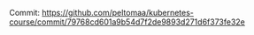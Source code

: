 Commit: https://github.com/peltomaa/kubernetes-course/commit/79768cd601a9b54d7f2de9893d271d6f373fe32e
